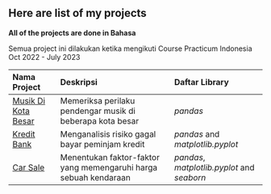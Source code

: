## Here are list of my projects

**All of the projects are done in Bahasa**

Semua project ini dilakukan ketika mengikuti Course Practicum Indonesia Oct 2022 - July 2023

| Nama Project                    | Deskripsi                       | Daftar Library                     |
| :------------------------------ | :------------------------------ |:------------------------------|
| [Musik Di Kota Besar](musik_kota_besar)         | Memeriksa perilaku pendengar musik di beberapa kota besar | *pandas*        |
[Kredit Bank](credit_scoring) | Menganalisis risiko gagal bayar peminjam kredit | *pandas* and *matplotlib.pyplot*
[Car Sale](car_sale) | Menentukan faktor-faktor yang memengaruhi harga sebuah kendaraan | *pandas*, *matplotlib.pyplot* and *seaborn*
